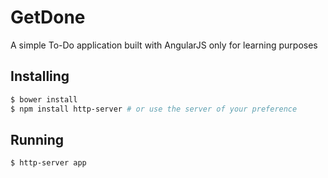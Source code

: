 # GetDone
A simple To-Do application built with AngularJS only for learning purposes

## Installing
```bash
$ bower install
$ npm install http-server # or use the server of your preference
```

## Running
```bash
$ http-server app
```

